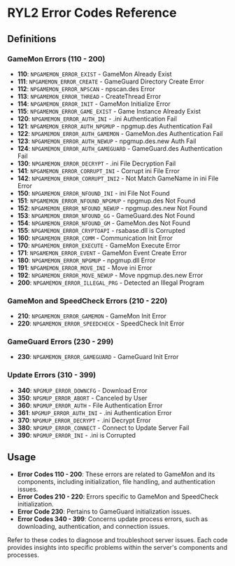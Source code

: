 # RYL2 Error Codes Reference

## Definitions

### GameMon Errors (110 - 200)

- **110**: `NPGAMEMON_ERROR_EXIST` - GameMon Already Exist
- **111**: `NPGAMEMON_ERROR_CREATE` - GameGuard Directory Create Error
- **112**: `NPGAMEMON_ERROR_NPSCAN` - npscan.des Error
- **113**: `NPGAMEMON_ERROR_THREAD` - CreateThread Error
- **114**: `NPGAMEMON_ERROR_INIT` - GameMon Initialize Error
- **115**: `NPGAMEMON_ERROR_GAME_EXIST` - Game Instance Already Exist
- **120**: `NPGAMEMON_ERROR_AUTH_INI` - .ini Authentication Fail
- **121**: `NPGAMEMON_ERROR_AUTH_NPGMUP` - npgmup.des Authentication Fail
- **122**: `NPGAMEMON_ERROR_AUTH_GAMEMON` - GameMon.des Authentication Fail
- **123**: `NPGAMEMON_ERROR_AUTH_NEWUP` - npgmup.des.new Auth Fail
- **124**: `NPGAMEMON_ERROR_AUTH_GAMEGUARD` - GameGuard.des Authentication Fail
- **130**: `NPGAMEMON_ERROR_DECRYPT` - .ini File Decryption Fail
- **141**: `NPGAMEMON_ERROR_CORRUPT_INI` - Corrupt ini File Error
- **142**: `NPGAMEMON_ERROR_CORRUPT_INI2` - Not Match GameName in ini File Error
- **150**: `NPGAMEMON_ERROR_NFOUND_INI` - ini File Not Found
- **151**: `NPGAMEMON_ERROR_NFOUND_NPGMUP` - npgmup.des Not Found
- **152**: `NPGAMEMON_ERROR_NFOUND_NEWUP` - npgmup.des.new Not Found
- **153**: `NPGAMEMON_ERROR_NFOUND_GG` - GameGuard.des Not Found
- **154**: `NPGAMEMON_ERROR_NFOUND_GM` - GameMon.des Not Found
- **155**: `NPGAMEMON_ERROR_CRYPTOAPI` - rsabase.dll is Corrupted
- **160**: `NPGAMEMON_ERROR_COMM` - Communication Init Error
- **170**: `NPGAMEMON_ERROR_EXECUTE` - GameMon Execute Error
- **171**: `NPGAMEMON_ERROR_EVENT` - GameMon Event Create Error
- **180**: `NPGAMEMON_ERROR_NPGMUP` - npgmup.dll Error
- **191**: `NPGAMEMON_ERROR_MOVE_INI` - Move ini Error
- **192**: `NPGAMEMON_ERROR_MOVE_NEWUP` - Move npgmup.des.new Error
- **200**: `NPGAMEMON_ERROR_ILLEGAL_PRG` - Detected an Illegal Program

### GameMon and SpeedCheck Errors (210 - 220)

- **210**: `NPGAMEMON_ERROR_GAMEMON` - GameMon Init Error
- **220**: `NPGAMEMON_ERROR_SPEEDCHECK` - SpeedCheck Init Error

### GameGuard Errors (230 - 299)

- **230**: `NPGAMEMON_ERROR_GAMEGUARD` - GameGuard Init Error

### Update Errors (310 - 399)

- **340**: `NPGMUP_ERROR_DOWNCFG` - Download Error
- **350**: `NPGMUP_ERROR_ABORT` - Canceled by User
- **360**: `NPGMUP_ERROR_AUTH` - File Authentication Error
- **361**: `NPGMUP_ERROR_AUTH_INI` - .ini Authentication Error
- **370**: `NPGMUP_ERROR_DECRYPT` - .ini Decrypt Error
- **380**: `NPGMUP_ERROR_CONNECT` - Connect to Update Server Fail
- **390**: `NPGMUP_ERROR_INI` - .ini is Corrupted

## Usage

- **Error Codes 110 - 200**: These errors are related to GameMon and its components, including initialization, file handling, and authentication issues.
- **Error Codes 210 - 220**: Errors specific to GameMon and SpeedCheck initialization.
- **Error Code 230**: Pertains to GameGuard initialization issues.
- **Error Codes 340 - 399**: Concerns update process errors, such as downloading, authentication, and connection issues.

Refer to these codes to diagnose and troubleshoot server issues. Each code provides insights into specific problems within the server's components and processes.
